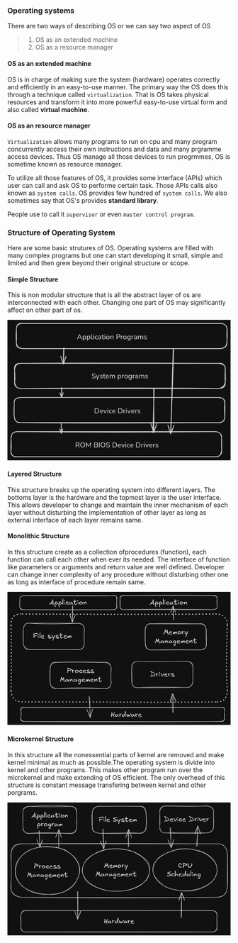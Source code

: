 ### Operating systems

There are two ways of describing OS or we can say two aspect of OS

> 1. OS as an extended machine
> 2. OS as a resource manager

#### OS as an extended machine

OS is in charge of making sure the system (hardware) operates correctly and 
efficiently in an easy-to-use manner. The primary way the OS does this through
a technique called `virtualization`. That is OS takes physical resources and
transform it into more powerful easy-to-use virtual form and also called 
**virtual machine**.

#### OS as an resource manager
`Virtualization` allows many programs to run on cpu and many program 
concurrently access their own instructions and data and many prgramme access 
devices. Thus OS manage all those devices to run progrmmes, OS is sometime 
known as resource manager. 

To utilize all those features of OS, it provides some interface (APIs) which 
user can call and ask OS to performe certain task. Those APIs calls also known 
as `system calls`. OS provides few hundred of `system calls`. We also sometimes 
say that OS's provides **standard library**.

People use to call it `supervisor` or even `master control program`.

### Structure of Operating System
Here are some basic strutures of OS. Operating systems are filled with many
complex programs but one can start developing it small, simple and limited and
then grew beyond their original structure or scope.

#### Simple Structure
This is non modular structure that is all the abstract layer of os are
interconnected with each other. Changing one  part of OS may significantly 
affect on other  part  of os.

![Simple structure](resource/os_image1.png)

#### Layered Structure
This structure breaks up the operating system into different layers. The bottoms
layer is the hardware and the topmost layer is the user interface. This allows
developer to change and maintain the inner mechanism of each layer without 
disturbing the implementation of other layer as long as external interface of 
each layer remains same.

#### Monolithic Structure
In this structure create as a collection ofprocedures (function), each function
can call each other when ever its needed. The interface of function like 
parameters or arguments and  return value are  well defined. Developer  can 
change inner complexity of  any procedure without disturbing other one as 
long as interface of procedure remain same.

![ Monolithic Structure](resource/os_image2.jpeg)

#### Microkernel Structure
In this structure all the nonessential parts of kernel are removed and make
kernel minimal as much as possible.The operating system is divide into kernel
and other programs. This makes other program run over the microkernel and make
extending of OS efficient. The only overhead of this structure is constant 
message transfering between kernel and other porgrams.

![microkernel Structure](resource/os_image3.jpeg)
